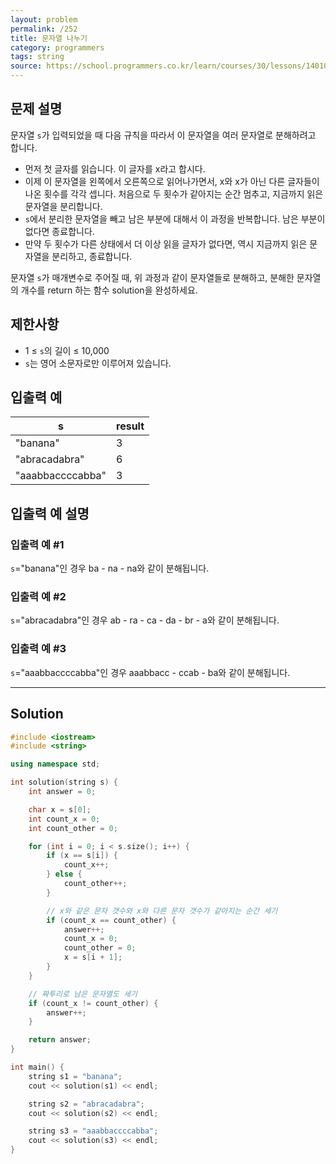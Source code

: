```yaml
---
layout: problem
permalink: /252
title: 문자열 나누기
category: programmers
tags: string
source: https://school.programmers.co.kr/learn/courses/30/lessons/140108
---
```


## 문제 설명

문자열 `s`가 입력되었을 때 다음 규칙을 따라서 이 문자열을 여러 문자열로 분해하려고 합니다.

- 먼저 첫 글자를 읽습니다. 이 글자를 x라고 합시다.
- 이제 이 문자열을 왼쪽에서 오른쪽으로 읽어나가면서, x와 x가 아닌 다른 글자들이 나온 횟수를 각각 셉니다. 처음으로 두 횟수가 같아지는 순간 멈추고, 지금까지 읽은 문자열을 분리합니다.
- `s`에서 분리한 문자열을 빼고 남은 부분에 대해서 이 과정을 반복합니다. 남은 부분이 없다면 종료합니다.
- 만약 두 횟수가 다른 상태에서 더 이상 읽을 글자가 없다면, 역시 지금까지 읽은 문자열을 분리하고, 종료합니다.

문자열 `s`가 매개변수로 주어질 때, 위 과정과 같이 문자열들로 분해하고, 분해한 문자열의 개수를 return 하는 함수 solution을 완성하세요.

## 제한사항

- 1 ≤ `s`의 길이 ≤ 10,000
- `s`는 영어 소문자로만 이루어져 있습니다.

## 입출력 예

| s | result |
| --- | --- |
| "banana" | 3 |
| "abracadabra" | 6 |
| "aaabbaccccabba" | 3 |

## 입출력 예 설명

### 입출력 예 #1

`s`="banana"인 경우 ba - na - na와 같이 분해됩니다.

### 입출력 예 #2

`s`="abracadabra"인 경우 ab - ra - ca - da - br - a와 같이 분해됩니다.

### 입출력 예 #3

`s`="aaabbaccccabba"인 경우 aaabbacc - ccab - ba와 같이 분해됩니다.

---

## Solution

```cpp
#include <iostream>
#include <string>

using namespace std;

int solution(string s) {
    int answer = 0;

    char x = s[0];
    int count_x = 0;
    int count_other = 0;

    for (int i = 0; i < s.size(); i++) {
        if (x == s[i]) {
            count_x++;
        } else {
            count_other++;
        }

        // x와 같은 문자 갯수와 x와 다른 문자 갯수가 같아지는 순간 세기
        if (count_x == count_other) {
            answer++;
            count_x = 0;
            count_other = 0;
            x = s[i + 1];
        }
    }

    // 짜투리로 남은 문자열도 세기
    if (count_x != count_other) {
        answer++;
    }

    return answer;
}

int main() {
    string s1 = "banana";
    cout << solution(s1) << endl;

    string s2 = "abracadabra";
    cout << solution(s2) << endl;

    string s3 = "aaabbaccccabba";
    cout << solution(s3) << endl;
}
```

